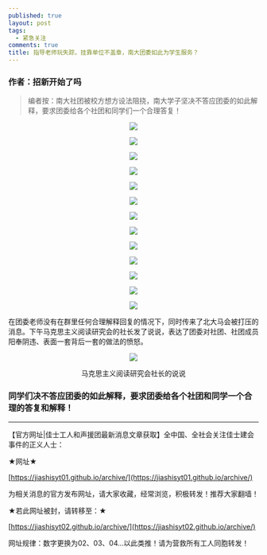 ```yaml
---
published: true
layout: post
tags:
  - 紧急关注
comments: true
title: 指导老师玩失踪，挂靠单位不盖章，南大团委如此为学生服务？
---
```


### 作者：招新开始了吗

<blockquote>
编者按：南大社团被校方想方设法阻挠，南大学子坚决不答应团委的如此解释，要求团委给各个社团和同学们一个合理答复！
</blockquote>

<p align="center"> <img src="https://files.catbox.moe/qac68e.jpg"> </p>

<p align="center"> <img src="https://files.catbox.moe/p4zu63.jpg"> </p>

<p align="center"> <img src="https://files.catbox.moe/85mqfo.jpg"> </p>

<p align="center"> <img src="https://files.catbox.moe/disfz9.jpg"> </p>

<p align="center"> <img src="https://files.catbox.moe/e5t724.jpg"> </p>

<p align="center"> <img src="https://files.catbox.moe/w5oxef.jpg"> </p>

<p align="center"> <img src="https://files.catbox.moe/4ukq5i.jpg"> </p>

<p align="center"> <img src="https://files.catbox.moe/06w9nk.jpg"> </p>

<p align="center"> <img src="https://files.catbox.moe/9mk26g.jpg"> </p>

<p align="center"> <img src="https://files.catbox.moe/u43luu.jpg"> </p>

<p align="center"> <img src="https://files.catbox.moe/2u0b4y.jpg"> </p>

<p align="center"> <img src="https://files.catbox.moe/mqhcdc.jpg"> </p>

<p align="center"> <img src="https://files.catbox.moe/gdf9xl.jpg"> </p>

在团委老师没有在群里任何合理解释回复的情况下，同时传来了北大马会被打压的消息。下午马克思主义阅读研究会的社长发了说说，表达了团委对社团、社团成员阳奉阴违、表面一套背后一套的做法的愤怒。

<p align="center"> <img src="https://files.catbox.moe/md53qm.jpg"> </p>

<p align="center"> 马克思主义阅读研究会社长的说说 </p>

### 同学们决不答应团委的如此解释，要求团委给各个社团和同学一个合理的答复和解释！


---

【官方网址|佳士工人和声援团最新消息文章获取】全中国、全社会关注佳士建会事件的正义人士：

★网址★

[https://jiashisyt01.github.io/archive/](https://jiashisyt01.github.io/archive/)

为相关消息的官方发布网址，请大家收藏，经常浏览，积极转发！推荐大家翻墙！

★若此网址被封，请转移至：★

[https://jiashisyt02.github.io/archive/](https://jiashisyt02.github.io/archive/)

网址规律：数字更换为02、03、04...以此类推！请为营救所有工人同胞转发！

